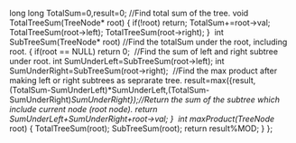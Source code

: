 long long TotalSum=0,result=0;
//Find total sum of the tree.
void TotalTreeSum(TreeNode* root)
{
if(!root)
return;
TotalSum+=root->val;
TotalTreeSum(root->left);
TotalTreeSum(root->right);
}
​
int SubTreeSum(TreeNode* root)
//Find the totalSum under the root, including root.
{
if(root == NULL)
return 0;
​
//Find the sum of left and right subtree under root.
int SumUnderLeft=SubTreeSum(root->left);
int SumUnderRight=SubTreeSum(root->right);
​
//Find the max product after making left or right subtrees as seprarate tree.
result=max({result,(TotalSum-SumUnderLeft)*SumUnderLeft,(TotalSum-SumUnderRight)*SumUnderRight});
​
//Return the sum of the  subtree which include current node (root node).
return SumUnderLeft+SumUnderRight+root->val;
}
​
int maxProduct(TreeNode* root)
{
TotalTreeSum(root);
SubTreeSum(root);
return result%MOD;
}
};